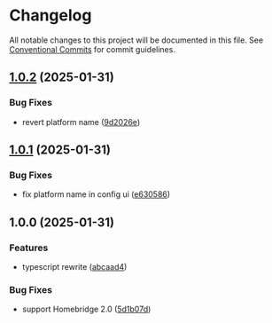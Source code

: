 # Changelog

All notable changes to this project will be documented in this file. See
[Conventional Commits](https://conventionalcommits.org) for commit guidelines.

## [1.0.2](https://github.com/jabrown93/homebridge-onkyo/compare/v1.0.1...v1.0.2) (2025-01-31)

### Bug Fixes

* revert platform name ([9d2026e](https://github.com/jabrown93/homebridge-onkyo/commit/9d2026e31fe3ce3abea92c68d1f95ff3f554f9fd))

## [1.0.1](https://github.com/jabrown93/homebridge-onkyo/compare/v1.0.0...v1.0.1) (2025-01-31)

### Bug Fixes

* fix platform name in config ui ([e630586](https://github.com/jabrown93/homebridge-onkyo/commit/e630586a285df8f4ead527b2b38f946e4018bbff))

## 1.0.0 (2025-01-31)

### Features

* typescript rewrite ([abcaad4](https://github.com/jabrown93/homebridge-onkyo/commit/abcaad4341a8af70f5a3cc3781c3fddfbb07ea9b))

### Bug Fixes

* support Homebridge 2.0 ([5d1b07d](https://github.com/jabrown93/homebridge-onkyo/commit/5d1b07d6dce39cf143942b102840565083d338fd))
